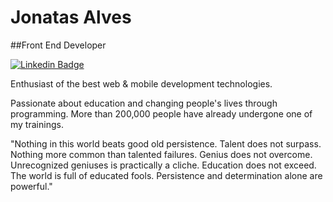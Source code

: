 # Jonatas Alves

##Front End Developer

[![Linkedin Badge](https://img.shields.io/badge/-Jonatas%20Alves-6633cc?style=flat-square&logo=Linkedin&logoColor=white&link=https://www.linkedin.com/in/jonatasalves/)](https://www.linkedin.com/in/jonatasalves/) 

Enthusiast of the best web & mobile development technologies.

Passionate about education and changing people's lives through programming. More than 200,000 people have already undergone one of my trainings.

"Nothing in this world beats good old persistence. Talent does not surpass. Nothing more common than talented failures. Genius does not overcome. Unrecognized geniuses is practically a cliche. Education does not exceed. The world is full of educated fools. Persistence and determination alone are powerful."

